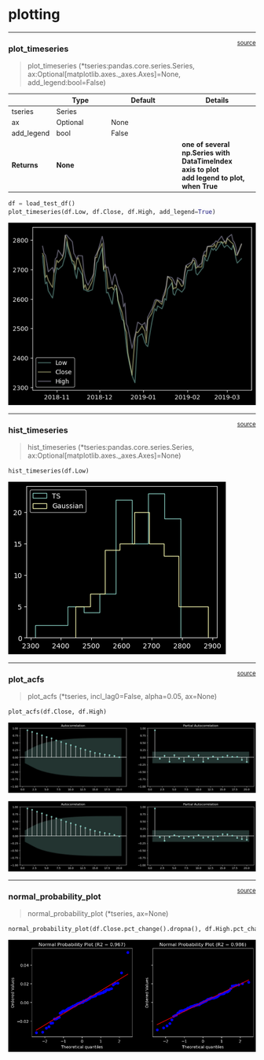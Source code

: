# plotting


<!-- WARNING: THIS FILE WAS AUTOGENERATED! DO NOT EDIT! -->

------------------------------------------------------------------------

<a
href="https://github.com/vtecftwy/myquantlab/blob/main/myquantlab/plotting.py#L23"
target="_blank" style="float:right; font-size:smaller">source</a>

### plot_timeseries

>  plot_timeseries (*tseries:pandas.core.series.Series,
>                       ax:Optional[matplotlib.axes._axes.Axes]=None,
>                       add_legend:bool=False)

<table>
<colgroup>
<col style="width: 6%" />
<col style="width: 25%" />
<col style="width: 34%" />
<col style="width: 34%" />
</colgroup>
<thead>
<tr>
<th></th>
<th><strong>Type</strong></th>
<th><strong>Default</strong></th>
<th><strong>Details</strong></th>
</tr>
</thead>
<tbody>
<tr>
<td>tseries</td>
<td>Series</td>
<td></td>
<td></td>
</tr>
<tr>
<td>ax</td>
<td>Optional</td>
<td>None</td>
<td></td>
</tr>
<tr>
<td>add_legend</td>
<td>bool</td>
<td>False</td>
<td></td>
</tr>
<tr>
<td><strong>Returns</strong></td>
<td><strong>None</strong></td>
<td></td>
<td><strong>one of several np.Series with DataTimeIndex<br>axis to plot
<br>add legend to plot, when True</strong></td>
</tr>
</tbody>
</table>

``` python
df = load_test_df()
plot_timeseries(df.Low, df.Close, df.High, add_legend=True)
```

![](02_plotting_files/figure-commonmark/cell-3-output-1.png)

------------------------------------------------------------------------

<a
href="https://github.com/vtecftwy/myquantlab/blob/main/myquantlab/plotting.py#L41"
target="_blank" style="float:right; font-size:smaller">source</a>

### hist_timeseries

>  hist_timeseries (*tseries:pandas.core.series.Series,
>                       ax:Optional[matplotlib.axes._axes.Axes]=None)

``` python
hist_timeseries(df.Low)
```

![](02_plotting_files/figure-commonmark/cell-5-output-1.png)

------------------------------------------------------------------------

<a
href="https://github.com/vtecftwy/myquantlab/blob/main/myquantlab/plotting.py#L68"
target="_blank" style="float:right; font-size:smaller">source</a>

### plot_acfs

>  plot_acfs (*tseries, incl_lag0=False, alpha=0.05, ax=None)

``` python
plot_acfs(df.Close, df.High)
```

![](02_plotting_files/figure-commonmark/cell-7-output-1.png)

![](02_plotting_files/figure-commonmark/cell-7-output-2.png)

------------------------------------------------------------------------

<a
href="https://github.com/vtecftwy/myquantlab/blob/main/myquantlab/plotting.py#L79"
target="_blank" style="float:right; font-size:smaller">source</a>

### normal_probability_plot

>  normal_probability_plot (*tseries, ax=None)

``` python
normal_probability_plot(df.Close.pct_change().dropna(), df.High.pct_change().dropna())
```

![](02_plotting_files/figure-commonmark/cell-9-output-1.png)
